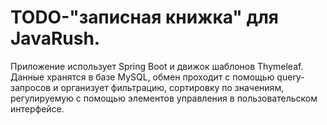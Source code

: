 # TODO-"записная книжка" для JavaRush.
Приложение использует Spring Boot и движок шаблонов Thymeleaf. Данные хранятся в базе MySQL, обмен проходит с помощью query-запросов и организует фильтрацию, сортировку по значениям, регулируемую с помощью элементов управления в пользовательском интерфейсе.

